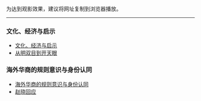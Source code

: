 为达到观影效果，建议将网址复制到浏览器播放。

------------------------------------------------------
### 文化、经济与启示
* [文化、经济与启示](https://www.asuswebstorage.com/navigate/a/#/s/E287CF02A43D4E969141499ED86FA569Y)
* [从明双目到开天眼](https://www.asuswebstorage.com/navigate/a/#/s/E7C22359CAEA46239321497158235920Y)


### 海外华商的规则意识与身份认同
* [海外华商的规则意识与身份认同](https://www.asuswebstorage.com/navigate/a/#/s/308D1B9F0C564EFEB15DA43B81BD0A2EY)
* [赵晓回应](https://www.asuswebstorage.com/navigate/a/#/s/5E7A25D63F9E4BCA97CED986F7F84A1FY)
